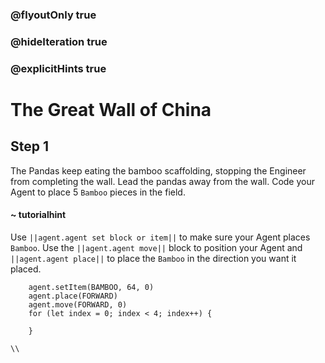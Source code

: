 ### @flyoutOnly true
### @hideIteration true
### @explicitHints true

# The Great Wall of China

## Step 1
The Pandas keep eating the bamboo scaffolding, stopping the Engineer from completing the wall. Lead the pandas away from the wall. Code your Agent to place 5 `Bamboo` pieces in the field.

#### ~ tutorialhint 
Use ``||agent.agent set block or item||`` to make sure your Agent places `Bamboo`. Use the ``||agent.agent move||`` block to position your Agent and ``||agent.agent place||`` to place the `Bamboo` in the direction you want it placed.

```ghost
    agent.setItem(BAMBOO, 64, 0)
    agent.place(FORWARD)
    agent.move(FORWARD, 0)
    for (let index = 0; index < 4; index++) {
    	
    }
```
```template
\\
```
```package
```
